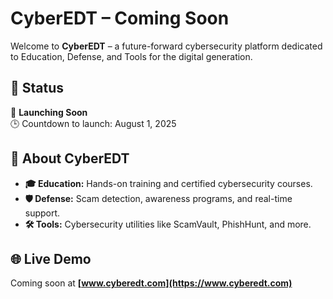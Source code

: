 # CyberEDT – Coming Soon

Welcome to **CyberEDT** – a future-forward cybersecurity platform dedicated to Education, Defense, and Tools for the digital generation.

## 🚧 Status
🚀 **Launching Soon**  
🕒 Countdown to launch: August 1, 2025

## 🔰 About CyberEDT
- **🎓 Education:** Hands-on training and certified cybersecurity courses.
- **🛡️ Defense:** Scam detection, awareness programs, and real-time support.
- **🛠️ Tools:** Cybersecurity utilities like ScamVault, PhishHunt, and more.

## 🌐 Live Demo
Coming soon at **[www.cyberedt.com](https://www.cyberedt.com)**



